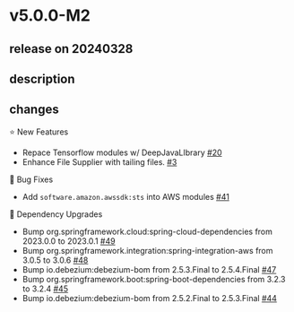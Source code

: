 # v5.0.0-M2

## release on 20240328

## description

## changes

⭐ New Features

* Repace Tensorflow modules w/ DeepJavaLIbrary <a href="https://github.com/spring-cloud/spring-functions-catalog/issues/20" data-hovercard-type="issue" data-hovercard-url="/spring-cloud/spring-functions-catalog/issues/20/hovercard">#20</a>
* Enhance File Supplier with tailing files. <a href="https://github.com/spring-cloud/spring-functions-catalog/issues/3" data-hovercard-type="issue" data-hovercard-url="/spring-cloud/spring-functions-catalog/issues/3/hovercard">#3</a>

🐞 Bug Fixes

* Add <code>software.amazon.awssdk:sts</code> into AWS modules <a href="https://github.com/spring-cloud/spring-functions-catalog/issues/41" data-hovercard-type="issue" data-hovercard-url="/spring-cloud/spring-functions-catalog/issues/41/hovercard">#41</a>

🔨 Dependency Upgrades

* Bump org.springframework.cloud:spring-cloud-dependencies from 2023.0.0 to 2023.0.1 <a href="https://github.com/spring-cloud/spring-functions-catalog/pull/49" data-hovercard-type="pull_request" data-hovercard-url="/spring-cloud/spring-functions-catalog/pull/49/hovercard">#49</a>
* Bump org.springframework.integration:spring-integration-aws from 3.0.5 to 3.0.6 <a href="https://github.com/spring-cloud/spring-functions-catalog/pull/48" data-hovercard-type="pull_request" data-hovercard-url="/spring-cloud/spring-functions-catalog/pull/48/hovercard">#48</a>
* Bump io.debezium:debezium-bom from 2.5.3.Final to 2.5.4.Final <a href="https://github.com/spring-cloud/spring-functions-catalog/pull/47" data-hovercard-type="pull_request" data-hovercard-url="/spring-cloud/spring-functions-catalog/pull/47/hovercard">#47</a>
* Bump org.springframework.boot:spring-boot-dependencies from 3.2.3 to 3.2.4 <a href="https://github.com/spring-cloud/spring-functions-catalog/pull/45" data-hovercard-type="pull_request" data-hovercard-url="/spring-cloud/spring-functions-catalog/pull/45/hovercard">#45</a>
* Bump io.debezium:debezium-bom from 2.5.2.Final to 2.5.3.Final <a href="https://github.com/spring-cloud/spring-functions-catalog/pull/44" data-hovercard-type="pull_request" data-hovercard-url="/spring-cloud/spring-functions-catalog/pull/44/hovercard">#44</a>

